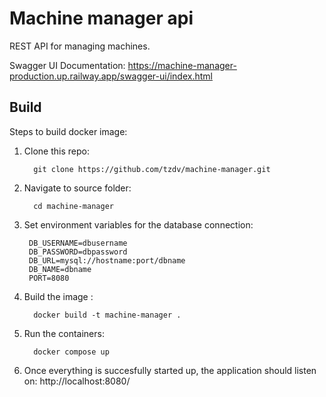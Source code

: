 
# Machine manager api

REST API for managing machines.

Swagger UI Documentation: https://machine-manager-production.up.railway.app/swagger-ui/index.html


## Build
Steps to build docker image:

1. Clone this repo:

         git clone https://github.com/tzdv/machine-manager.git

2. Navigate to source folder:

         cd machine-manager
3. Set environment variables for the database connection:

        DB_USERNAME=dbusername
        DB_PASSWORD=dbpassword
        DB_URL=mysql://hostname:port/dbname
        DB_NAME=dbname
        PORT=8080
4. Build the image :

         docker build -t machine-manager .
5. Run the containers:

         docker compose up
6. Once everything is succesfully started up, the application should listen on: http://localhost:8080/        
